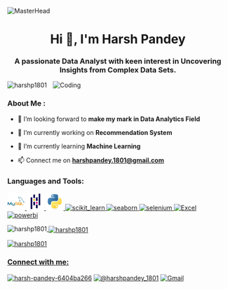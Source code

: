 ![MasterHead](https://media.licdn.com/dms/image/C4D12AQESj72-s5gEKg/article-cover_image-shrink_600_2000/0/1626753867110?e=2147483647&v=beta&t=Kf7YAuwZtyCGYLNch-Mgc5eOC-7h7uL_dnBAIgsAFRQ)
<h1 align="center">Hi 👋, I'm Harsh Pandey</h1>
<h3 align="center">A passionate Data Analyst with keen interest in Uncovering Insights from Complex Data Sets.</h3>
<img align = "right" alt = "Coding" width = "400" src = "https://blog.imarticus.org/wp-content/uploads/2021/03/hhws.gif">
<p align="left"> <img src="https://komarev.com/ghpvc/?username=harshp1801&label=Profile%20views&color=0e75b6&style=flat" alt="harshp1801" /> </p>

### About Me :

- 👀 I’m looking forward to **make my mark in Data Analytics Field**

- 🔭 I’m currently working on **Recommendation System**

- 🌱 I’m currently learning **Machine Learning**

- 📫 Connect me on **harshpandey.1801@gmail.com**

<h3 align="left">Languages and Tools:</h3>
<p align="left"> <a href="https://www.mysql.com/" target="_blank" rel="noreferrer"> <img src="https://raw.githubusercontent.com/devicons/devicon/master/icons/mysql/mysql-original-wordmark.svg" alt="mysql" width="40" height="40"/> </a> <a href="https://pandas.pydata.org/" target="_blank" rel="noreferrer"> <img src="https://raw.githubusercontent.com/devicons/devicon/2ae2a900d2f041da66e950e4d48052658d850630/icons/pandas/pandas-original.svg" alt="pandas" width="40" height="40"/> </a> <a href="https://www.python.org" target="_blank" rel="noreferrer"> <img src="https://raw.githubusercontent.com/devicons/devicon/master/icons/python/python-original.svg" alt="python" width="40" height="40"/> </a> <a href="https://scikit-learn.org/" target="_blank" rel="noreferrer"> <img src="https://upload.wikimedia.org/wikipedia/commons/0/05/Scikit_learn_logo_small.svg" alt="scikit_learn" width="40" height="40"/> </a> <a href="https://seaborn.pydata.org/" target="_blank" rel="noreferrer"> <img src="https://seaborn.pydata.org/_images/logo-mark-lightbg.svg" alt="seaborn" width="40" height="40"/> </a> <a href="https://www.selenium.dev" target="_blank" rel="noreferrer"> <img src="https://raw.githubusercontent.com/detain/svg-logos/780f25886640cef088af994181646db2f6b1a3f8/svg/selenium-logo.svg" alt="selenium" width="40" height="40"/> </a>
<a href="https://www.microsoft.com/en-us/microsoft-365/excel" target="_blank" rel="noreferrer"> <img src="https://upload.wikimedia.org/wikipedia/commons/thumb/3/34/Microsoft_Office_Excel_%282019%E2%80%93present%29.svg/2203px-Microsoft_Office_Excel_%282019%E2%80%93present%29.svg.png" alt="Excel" width="40" height="40"/> </a> <a href="https://powerbi.microsoft.com/en-au/" target="_blank" rel="noreferrer"> <img src="https://upload.wikimedia.org/wikipedia/commons/thumb/c/cf/New_Power_BI_Logo.svg/630px-New_Power_BI_Logo.svg.png" alt="powerbi" width="40" height="40"/>
</p>

<p><img align="left" src="https://github-readme-stats.vercel.app/api/top-langs?username=harshp1801&show_icons=true&locale=en&layout=compact" alt="harshp1801" /></p>

<p>&nbsp;<img align="center" src="https://github-readme-stats.vercel.app/api?username=harshp1801&show_icons=true&locale=en" alt="harshp1801" /></p>

<p><img align="center" src="https://github-readme-streak-stats.herokuapp.com/?user=harshp1801&" alt="harshp1801" /></p>

<h3 align="left">Connect with me:</h3>
<p align="left">
<a href="https://linkedin.com/in/harsh-pandey-6404ba266" target="blank"><img align="center" src="https://raw.githubusercontent.com/rahuldkjain/github-profile-readme-generator/master/src/images/icons/Social/linked-in-alt.svg" alt="harsh-pandey-6404ba266" height="30" width="40" /></a>
<a href="https://www.hackerrank.com/harshpandey_1801" target="blank"><img align="center" src="https://raw.githubusercontent.com/rahuldkjain/github-profile-readme-generator/master/src/images/icons/Social/hackerrank.svg" alt="@harshpandey_1801" height="30" width="40" /></a>
<a href="harshpandey.1801@gmail.com" target="blank"><img align="center" src="https://1000logos.net/wp-content/uploads/2021/05/Gmail-logo.png" alt="Gmail" height="30" width="50" /></a>
</p>
